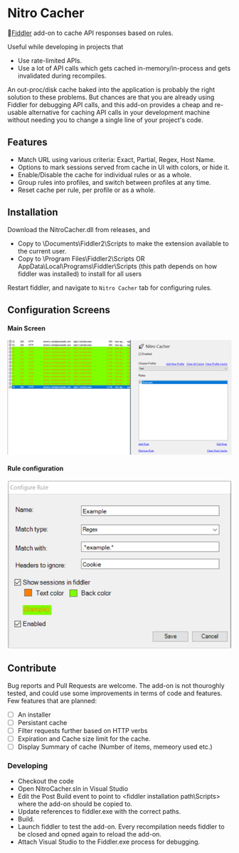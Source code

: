 # Nitro Cacher
🚀[Fiddler](https://www.telerik.com/fiddler) add-on to cache API responses based on rules. 

Useful while developing in projects that
 * Use rate-limited APIs.
 * Use a lot of API calls which gets cached in-memory/in-process and gets invalidated during recompiles.
 
 An out-proc/disk cache baked into the application is probably the right solution to these problems. 
 But chances are that you are already using Fiddler for debugging API calls, and this add-on provides a cheap and re-usable alternative 
 for caching API calls in your development machine without needing you to change a single line of your project's code.
 
 ## Features
  * Match URL using various criteria: Exact, Partial, Regex, Host Name. 
  * Options to mark sessions served from cache in UI with colors, or hide it.
  * Enable/Disable the cache for individual rules or as a whole.
  * Group rules into profiles, and switch between profiles at any time.
  * Reset cache per rule, per profile or as a whole.
 
 ## Installation
 
 Download the NitroCacher.dll from releases, and 
 * Copy to \Documents\Fiddler2\Scripts to make the extension available to the current user.
 * Copy to \Program Files\Fiddler2\Scripts OR AppData\Local\Programs\Fiddler\Scripts (this path depends on how fiddler was installed) to install for all users
 
 Restart fiddler, and navigate to `Nitro Cacher` tab for configuring rules.
 
 ## Configuration Screens
 #### Main Screen
 
 ![Main screen image](ScreenShots/ConfigureNitroCacher.PNG)
 
  #### Rule configuration
 ![Rule configuration image](ScreenShots/ConfigureRule.PNG)
 
 ## Contribute
 Bug reports and Pull Requests are welcome. The add-on is not thouroghly tested, and could use some improvements in terms of code and features.
 Few features that are planned: 
 - [ ] An installer
 - [ ] Persistant cache
 - [ ] Filter requests further based on HTTP verbs
 - [ ] Expiration and Cache size limit for the cache.
 - [ ] Display Summary of cache (Number of items, memeory used etc.)
 
 ### Developing
 * Checkout the code
 * Open NitroCacher.sln in Visual Studio
 * Edit the Post Build event to point to <fiddler installation path\Scripts> where the add-on should be copied to. 
 * Update references to fiddler.exe with the correct paths.
 * Build.
 * Launch fiddler to test the add-on. Every recompilation needs fiddler to be closed and opned again to reload the add-on.
 * Attach Visual Studio to the Fiddler.exe process for debugging.
